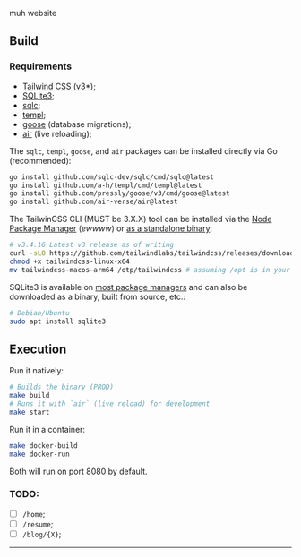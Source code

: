 muh website

## Build

### Requirements

- [Tailwind CSS (v3\*)](https://v3.tailwindcss.com/);
- [SQLite3](https://sqlite.org/index.html);
- [sqlc](https://sqlc.dev/);
- [templ](https://templ.guide/);
- [goose](https://pressly.github.io/goose/) (database migrations);
- [air](https://github.com/air-verse/air) (live reloading);

The `sqlc`, `templ`, `goose`, and `air` packages can be installed directly via Go (recommended):

```bash
go install github.com/sqlc-dev/sqlc/cmd/sqlc@latest
go install github.com/a-h/templ/cmd/templ@latest
go install github.com/pressly/goose/v3/cmd/goose@latest
go install github.com/air-verse/air@latest
```

The TailwinCSS CLI (MUST be 3.X.X) tool can be installed via the [Node Package Manager](https://tailwindcss.com/docs/installation/tailwind-cli) (_ewwww_) or [as a standalone binary](https://tailwindcss.com/blog/standalone-cli):

```bash
# v3.4.16 Latest v3 release as of writing
curl -sLO https://github.com/tailwindlabs/tailwindcss/releases/download/v3.4.16/tailwindcss-linux-x64
chmod +x tailwindcss-linux-x64
mv tailwindcss-macos-arm64 /otp/tailwindcss # assuming /opt is in your $PATH
```

SQLite3 is available on [most package managers](https://launchpad.net/ubuntu/+source/sqlite3) and can also be downloaded as a binary, built from source, etc.:

```bash
# Debian/Ubuntu
sudo apt install sqlite3
```

## Execution

Run it natively:

```bash
# Builds the binary (PROD)
make build
# Runs it with `air` (live reload) for development
make start
```

Run it in a container:

```bash
make docker-build
make docker-run
```

Both will run on port 8080 by default.

### TODO:

- [ ] `/home`;
- [ ] `/resume`;
- [ ] `/blog/{X}`;

---

